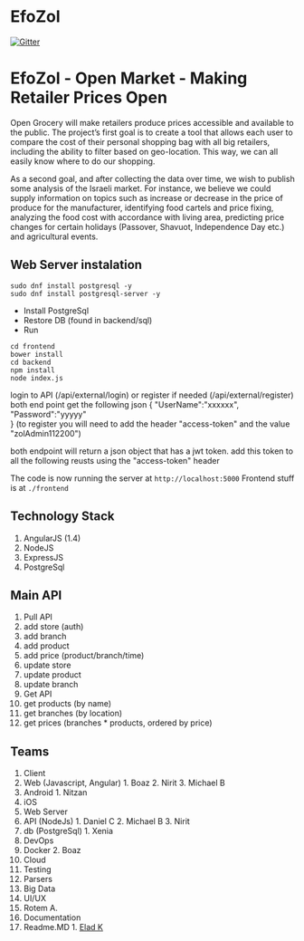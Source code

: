 # EfoZol

[![Gitter](https://badges.gitter.im/Join%20Chat.svg)](https://gitter.im/EladRK/EfoZol?utm_source=badge&utm_medium=badge&utm_campaign=pr-badge&utm_content=badge)

# EfoZol - Open Market - Making Retailer Prices Open
Open Grocery will make retailers produce prices accessible and available to the public. 
The project’s first goal is to create a tool that allows each user to compare the cost of their personal shopping bag with all big retailers, including the ability to filter based on geo-location. This way, we can all easily know where to do our shopping.

As a second goal, and after collecting the data over time, we wish to publish some analysis of the Israeli market. For instance, we believe we could supply information on topics such as increase or decrease in the price of produce for the manufacturer, identifying food cartels and price fixing, analyzing the food cost with accordance with living area, predicting price changes for certain holidays (Passover, Shavuot, Independence Day etc.) and agricultural events.

## Web Server instalation 

```
sudo dnf install postgresql -y
sudo dnf install postgresql-server -y

```

 - Install PostgreSql
 - Restore DB (found in backend/sql)
 - Run 
```
cd frontend 
bower install
cd backend
npm install
node index.js

``` 
 login to API (/api/external/login) or  register if needed (/api/external/register)
 both end point get the following json
{
	"UserName":"xxxxxx",
	"Password":"yyyyy"	
}
(to register you will need to add the header "access-token" and the value "zolAdmin112200")

both endpoint will return a json object that has a jwt token.
add this token to all the following reusts using the "access-token" header
 
 
 
The code is now running the server at `http://localhost:5000`
Frontend stuff is at `./frontend`

## Technology Stack
1. AngularJS (1.4)
2. NodeJS
3. ExpressJS
4. PostgreSql


## Main API

1. Pull API
  1. add store (auth)
  2. add branch
  3. add product
  4. add price (product/branch/time)
  5. update store
  6. update product
  7. update branch
2. Get API
  1. get products (by name)
  2. get branches (by location)
  3. get prices (branches * products, ordered by price)
		
## Teams
1. Client
  1. Web (Javascript, Angular)
    1. Boaz
    2. Nirit
    3. Michael B
  2. Android
    1. Nitzan
  3. iOS
2. Web Server 
  1. API (NodeJs) 
    1. Daniel C
    2. Michael B
    3. Nirit 
  2. db (PostgreSql)
    1. Xenia
3. DevOps 
  1. Docker
    2. Boaz
  1. Cloud
  2. Testing
4. Parsers
5. Big Data
6. UI/UX
  1. Rotem A.
7. Documentation
  1. Readme.MD 
    1. [Elad K](https://github.com/eladrk)
